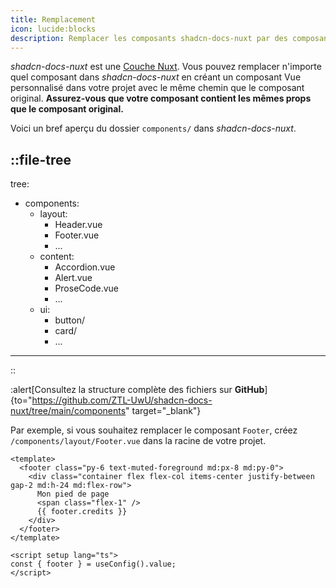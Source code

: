 ```yaml
---
title: Remplacement
icon: lucide:blocks
description: Remplacer les composants shadcn-docs-nuxt par des composants Vue personnalisés.
---
```


_shadcn-docs-nuxt_ est une [Couche Nuxt](https://nuxt.com/docs/getting-started/layers). Vous pouvez remplacer n'importe quel composant dans _shadcn-docs-nuxt_ en créant un composant Vue personnalisé dans votre projet avec le même chemin que le composant original. **Assurez-vous que votre composant contient les mêmes props que le composant original.**

Voici un bref aperçu du dossier `components/` dans _shadcn-docs-nuxt_.

::file-tree
---
tree:
  - components:
    - layout:
      - Header.vue
      - Footer.vue
      - ...
    - content:
      - Accordion.vue
      - Alert.vue
      - ProseCode.vue
      - ...
    - ui:
      - button/
      - card/
      - ...
---
::

:alert[Consultez la structure complète des fichiers sur **GitHub**]{to="https://github.com/ZTL-UwU/shadcn-docs-nuxt/tree/main/components" target="_blank"}

Par exemple, si vous souhaitez remplacer le composant `Footer`, créez `/components/layout/Footer.vue` dans la racine de votre projet.

```vue [/components/layout/Footer.vue]
<template>
  <footer class="py-6 text-muted-foreground md:px-8 md:py-0">
    <div class="container flex flex-col items-center justify-between gap-2 md:h-24 md:flex-row">
      Mon pied de page
      <span class="flex-1" />
      {{ footer.credits }}
    </div>
  </footer>
</template>

<script setup lang="ts">
const { footer } = useConfig().value;
</script>
```
